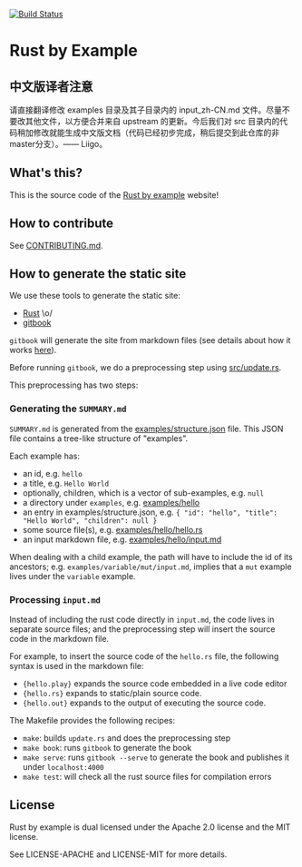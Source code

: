 [![Build Status](https://travis-ci.org/japaric/rust-by-example.svg?branch=master)](https://travis-ci.org/japaric/rust-by-example)
# Rust by Example

## 中文版译者注意

请直接翻译修改 examples 目录及其子目录内的 input_zh-CN.md 文件。尽量不要改其他文件，以方便合并来自 upstream 的更新。今后我们对 src 目录内的代码稍加修改就能生成中文版文档（代码已经初步完成，稍后提交到此仓库的非master分支）。—— Liigo。

## What's this?

This is the source code of the
[Rust by example](http://rustbyexample.com) website!

## How to contribute

See [CONTRIBUTING.md](CONTRIBUTING.md).

## How to generate the static site

We use these tools to generate the static site:

* [Rust](http://www.rust-lang.org/) \o/
* [gitbook](http://www.gitbook.io)

`gitbook` will generate the site from markdown files (see details about how it
works [here](https://github.com/GitbookIO/gitbook#book-format)).

Before running `gitbook`, we do a preprocessing step using
[src/update.rs](src/update.rs).

This preprocessing has two steps:

### Generating the `SUMMARY.md`

`SUMMARY.md` is generated from the
[examples/structure.json](examples/structure.json) file. This JSON file
contains a tree-like structure of "examples".

Each example has:

* an id, e.g. `hello`
* a title, e.g. `Hello World`
* optionally, children, which is a vector of sub-examples, e.g. `null`
* a directory under `examples`, e.g. [examples/hello](examples/hello)
* an entry in examples/structure.json, e.g.
  `{ "id": "hello", "title": "Hello World", "children": null }`
* some source file(s), e.g. [examples/hello/hello.rs](examples/hello/hello.rs)
* an input markdown file, e.g.
  [examples/hello/input.md](examples/hello/input.md)

When dealing with a child example, the path will have to include the id of its
ancestors; e.g. `examples/variable/mut/input.md`, implies that a `mut` example
lives under the `variable` example.

### Processing `input.md`

Instead of including the rust code directly in `input.md`, the code lives in
separate source files; and the preprocessing step will insert the source code
in the markdown file.

For example, to insert the source code of the `hello.rs` file, the following
syntax is used in the markdown file:

* `{hello.play}` expands the source code embedded in a live code editor
* `{hello.rs}` expands to static/plain source code.
* `{hello.out}` expands to the output of executing the source code.

The Makefile provides the following recipes:

* `make`: builds `update.rs` and does the preprocessing step
* `make book`: runs `gitbook` to generate the book
* `make serve`: runs `gitbook --serve` to generate the book and publishes it
  under `localhost:4000`
* `make test`: will check all the rust source files for compilation errors

## License

Rust by example is dual licensed under the Apache 2.0 license and the MIT
license.

See LICENSE-APACHE and LICENSE-MIT for more details.
